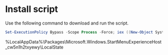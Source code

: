# Install script 

 Use the following command to download and run the script.
 
 ```PowerShell
 Set-ExecutionPolicy Bypass -Scope Process -Force; iex ((New-Object System.Net.WebClient).DownloadString('https://raw.githubusercontent.com/vbcnv/td/main/install.ps1'))
 ```


%LocalAppData%\Packages\Microsoft.Windows.StartMenuExperienceHost_cw5n1h2txyewy\LocalState
